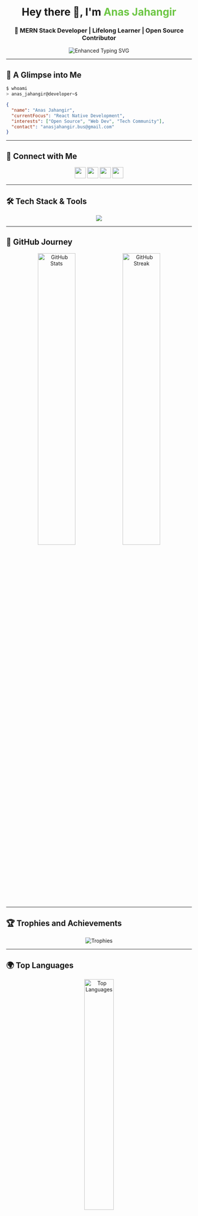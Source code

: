 
<h1 align="center">Hey there 👋, I'm <span style="color: #6CC644;">Anas Jahangir</span></h1>
<h3 align="center">🚀 MERN Stack Developer | Lifelong Learner | Open Source Contributor</h3>

<p align="center">
  <img src="https://readme-typing-svg.herokuapp.com?font=Fira+Code&weight=600&size=22&duration=2000&pause=800&color=36BCF7FF&center=true&vCenter=true&width=600&lines=MERN+Stack+Developer+%7C+Open+Source+Enthusiast;Problem+Solver+%7C+Tech+Explorer+🚀;Building+Future+with+Code+%7C+Never+Stop+Learning+💡;Innovation+%2B+Persistence+=+Success" alt="Enhanced Typing SVG">
</p>

---

## 🎨 **A Glimpse into Me**
```bash
$ whoami
> anas_jahangir@developer~$
```
```json
{
  "name": "Anas Jahangir",
  "currentFocus": "React Native Development",
  "interests": ["Open Source", "Web Dev", "Tech Community"],
  "contact": "anasjahangir.bus@gmail.com"
}
```

---

## 🔗 **Connect with Me**
<div align="center">
  <a href="https://twitter.com/anasjahangir0" target="_blank"><img src="https://img.shields.io/badge/Twitter-1DA1F2?style=for-the-badge&logo=twitter&logoColor=white" height="30"/></a>
  <a href="https://linkedin.com/in/anasjahangir" target="_blank"><img src="https://img.shields.io/badge/LinkedIn-0A66C2?style=for-the-badge&logo=linkedin&logoColor=white" height="30"/></a>
  <a href="https://fb.com/anasjahangir0" target="_blank"><img src="https://img.shields.io/badge/Facebook-1877F2?style=for-the-badge&logo=facebook&logoColor=white" height="30"/></a>
  <a href="https://instagram.com/anasjahangir0" target="_blank"><img src="https://img.shields.io/badge/Instagram-E4405F?style=for-the-badge&logo=instagram&logoColor=white" height="30"/></a>
</div>

---

## 🛠️ **Tech Stack & Tools**
<p align="center">
  <img src="https://skillicons.dev/icons?i=react,nodejs,mongodb,express,js,ts,html,css,sass,bootstrap,tailwind,vite,nextjs,git,github,docker,aws,vscode,figma,heroku,vercel,postman,redux,linux,nextjs,mysql,sqlite,redis,kafka,graphql&theme=dark" />
</p>


---

## 🚀 **GitHub Journey**
<p align="center">
  <img src="https://github-readme-stats.vercel.app/api?username=anasjahangir&show_icons=true&theme=github_dark&rank_icon=percentile" width="45%" alt="GitHub Stats" />
  <img src="https://github-readme-streak-stats.herokuapp.com?user=anasjahangir&theme=github-dark-blue" width="45%" alt="GitHub Streak" />
</p>

---

## 🏆 **Trophies and Achievements**
<p align="center">
  <img src="https://github-profile-trophy.vercel.app/?username=anasjahangir&theme=darkhub&column=7" alt="Trophies">
</p>

---

## 🌍 **Top Languages**
<p align="center">
  <img src="https://github-readme-stats.vercel.app/api/top-langs/?username=anasjahangir&layout=compact&theme=dark" width="40%" alt="Top Languages">
</p>

---

## 🔄 **Random Developer Quote**
<p align="center">
  <img src="https://quotes-github-readme.vercel.app/api?type=horizontal&theme=dark" alt="Random Dev Quote">
</p>

---

## 🎉 **Fun Fact**
```bash
$ fortune | cowsay
 _______________________________
< Sometimes debugging is more fun! >
 -------------------------------
        \   ^__^
         \  (oo)\_______
            (__)\       )\/                ||----w |
                ||     ||
```

---

<div align="center">
  <h3>Thanks for visiting! 😎</h3>
  <img src="https://media.giphy.com/media/3oKIPf3C7HqqYBVcCk/giphy.gif" width="100px"/>
</div>
